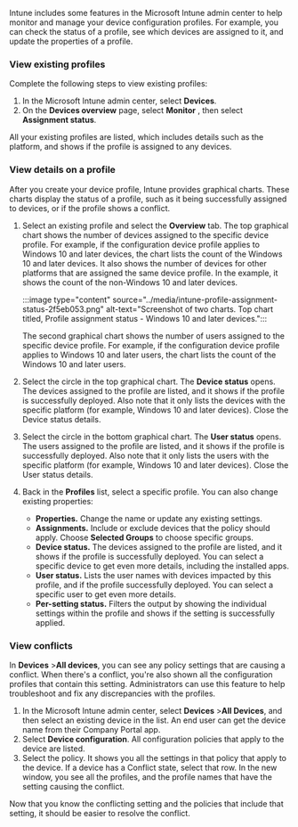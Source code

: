 

Intune includes some features in the Microsoft Intune admin center to help monitor and manage your device configuration profiles. For example, you can check the status of a profile, see which devices are assigned to it, and update the properties of a profile.

### View existing profiles

Complete the following steps to view existing profiles:

1.  In the Microsoft Intune admin center, select **Devices**.
2.  On the **Devices overview** page, select **Monitor** , then select **Assignment status**.

All your existing profiles are listed, which includes details such as the platform, and shows if the profile is assigned to any devices.

### View details on a profile

After you create your device profile, Intune provides graphical charts. These charts display the status of a profile, such as it being successfully assigned to devices, or if the profile shows a conflict.

1.  Select an existing profile and select the **Overview** tab. The top graphical chart shows the number of devices assigned to the specific device profile. For example, if the configuration device profile applies to Windows 10 and later devices, the chart lists the count of the Windows 10 and later devices. It also shows the number of devices for other platforms that are assigned the same device profile. In the example, it shows the count of the non-Windows 10 and later devices.
    
    :::image type="content" source="../media/intune-profile-assignment-status-2f5eb053.png" alt-text="Screenshot of two charts. Top chart titled, Profile assignment status - Windows 10 and later devices.":::
    
    
    The second graphical chart shows the number of users assigned to the specific device profile. For example, if the configuration device profile applies to Windows 10 and later users, the chart lists the count of the Windows 10 and later users.
2.  Select the circle in the top graphical chart. The **Device status** opens. The devices assigned to the profile are listed, and it shows if the profile is successfully deployed. Also note that it only lists the devices with the specific platform (for example, Windows 10 and later devices). Close the Device status details.
3.  Select the circle in the bottom graphical chart. The **User status** opens. The users assigned to the profile are listed, and it shows if the profile is successfully deployed. Also note that it only lists the users with the specific platform (for example, Windows 10 and later devices). Close the User status details.
4.  Back in the **Profiles** list, select a specific profile. You can also change existing properties:
    
     -  **Properties.** Change the name or update any existing settings.
     -  **Assignments.** Include or exclude devices that the policy should apply. Choose **Selected Groups** to choose specific groups.
     -  **Device status.** The devices assigned to the profile are listed, and it shows if the profile is successfully deployed. You can select a specific device to get even more details, including the installed apps.
     -  **User status.** Lists the user names with devices impacted by this profile, and if the profile successfully deployed. You can select a specific user to get even more details.
     -  **Per-setting status.** Filters the output by showing the individual settings within the profile and shows if the setting is successfully applied.

### View conflicts

In **Devices** >**All devices**, you can see any policy settings that are causing a conflict. When there's a conflict, you're also shown all the configuration profiles that contain this setting. Administrators can use this feature to help troubleshoot and fix any discrepancies with the profiles.

1.  In the Microsoft Intune admin center, select **Devices** >**All Devices**, and then select an existing device in the list. An end user can get the device name from their Company Portal app.
2.  Select **Device configuration**. All configuration policies that apply to the device are listed.
3.  Select the policy. It shows you all the settings in that policy that apply to the device. If a device has a Conflict state, select that row. In the new window, you see all the profiles, and the profile names that have the setting causing the conflict.

Now that you know the conflicting setting and the policies that include that setting, it should be easier to resolve the conflict.
